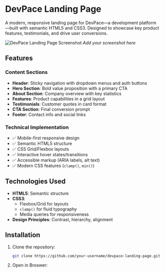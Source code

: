 # DevPace Landing Page

A modern, responsive landing page for DevPace—a development platform—built with semantic HTML5 and CSS3. Designed to showcase key product features, testimonials, and drive user conversions.

![DevPace Landing Page Screenshot](./screenshot.png) *Add your screenshot here*

## Features

### Content Sections
- **Header**: Sticky navigation with dropdown menus and auth buttons
- **Hero Section**: Bold value proposition with a primary CTA
- **About Section**: Company overview with key statistics
- **Features**: Product capabilities in a grid layout
- **Testimonials**: Customer quotes in card format
- **CTA Section**: Final conversion prompt
- **Footer**: Contact info and social links

### Technical Implementation
- ✅ Mobile-first responsive design
- ✅ Semantic HTML5 structure
- ✅ CSS Grid/Flexbox layouts
- ✅ Interactive hover states/transitions
- ✅ Accessible markup (ARIA labels, alt text)
- ✅ Modern CSS features (`clamp()`, `min()`)

## Technologies Used
- **HTML5**: Semantic structure
- **CSS3**:  
  - Flexbox/Grid for layouts
  - `clamp()` for fluid typography
  - Media queries for responsiveness
- **Design Principles**: Contrast, hierarchy, alignment

## Installation
1. Clone the repository:
   ```bash
   git clone https://github.com/your-username/devpace-landing-page.git

2. Open in Broswer: